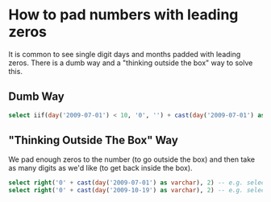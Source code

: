 # How to pad numbers with leading zeros

It is common to see single digit days and months padded with leading zeros. There is a dumb way and a "thinking outside the box" way to solve this.

## Dumb Way

```sql
select iif(day('2009-07-01') < 10, '0', '') + cast(day('2009-07-01') as varchar)
```

## "Thinking Outside The Box" Way

We pad enough zeros to the number (to go outside the box) and then take as many digits as we'd like (to get back inside the box).

```sql
select right('0' + cast(day('2009-07-01') as varchar), 2) -- e.g. select right('01', 2)
select right('0' + cast(day('2009-10-19') as varchar), 2) -- e.g. select right('019', 2)
```
